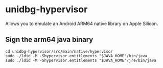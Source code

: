 # unidbg-hypervisor

Allows you to emulate an Android ARM64 native library on Apple Silicon.<br>

## Sign the arm64 java binary
```
cd unidbg-hypervisor/src/main/native/hypervisor
sudo ./ldid -M -Shypervisor.entitlements "$JAVA_HOME"/bin/java
sudo ./ldid -M -Shypervisor.entitlements "$JAVA_HOME"/jre/bin/java
```
